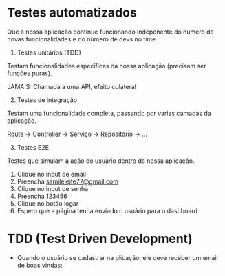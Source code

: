 # Testes automatizados

Que a nossa aplicação continue funcionando indepenente do número de novas funcionalidades e do número de devs no time.

1. Testes unitários (TDD)

Testam funcionalidades específicas da nossa aplicação (precisam ser funções puras).

JAMAIS: Chamada a uma API, efeito colateral

2. Testes de integração

Testam uma funcionalidade completa, passando por varias camadas da aplicação.

Route -> Controller -> Serviço -> Repositório -> ...

3. Testes E2E

Testes que simulam a ação do usuário dentro da nossa aplicação.

1. Clique no input de email
2. Preencha samileleite77@gmail.com
3. Clique no input de senha
4. Preencha 123456
5. Clique no botão logar
6. Espero que a página tenha enviado o usuário para o dashboard

# TDD (Test Driven Development)

- Quando o usuário se cadastrar na plicação, ele deve receber um email de boas vindas;
